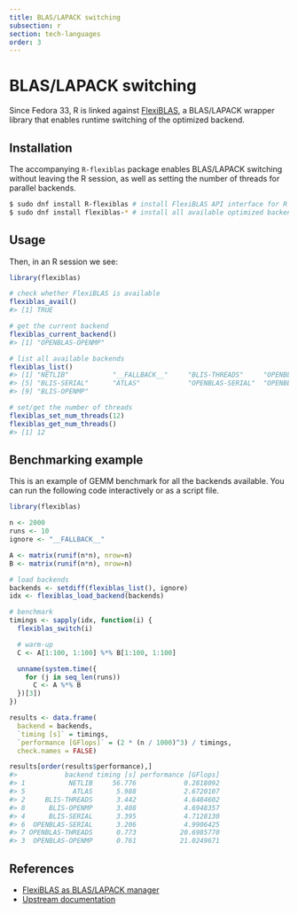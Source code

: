 ```yaml
---
title: BLAS/LAPACK switching
subsection: r
section: tech-languages
order: 3
---
```


# BLAS/LAPACK switching

Since Fedora 33, R is linked against [FlexiBLAS](https://www.mpi-magdeburg.mpg.de/projects/flexiblas), a BLAS/LAPACK wrapper library that enables runtime switching of the optimized backend.

## Installation

The accompanying `R-flexiblas` package enables BLAS/LAPACK switching without leaving the R session, as well as setting the number of threads for parallel backends.

```bash
$ sudo dnf install R-flexiblas # install FlexiBLAS API interface for R
$ sudo dnf install flexiblas-* # install all available optimized backends
```

## Usage

Then, in an R session we see:

```r
library(flexiblas)

# check whether FlexiBLAS is available
flexiblas_avail()
#> [1] TRUE

# get the current backend
flexiblas_current_backend()
#> [1] "OPENBLAS-OPENMP"

# list all available backends
flexiblas_list()
#> [1] "NETLIB"           "__FALLBACK__"     "BLIS-THREADS"     "OPENBLAS-OPENMP"
#> [5] "BLIS-SERIAL"      "ATLAS"            "OPENBLAS-SERIAL"  "OPENBLAS-THREADS"
#> [9] "BLIS-OPENMP"

# set/get the number of threads
flexiblas_set_num_threads(12)
flexiblas_get_num_threads()
#> [1] 12
```

## Benchmarking example

This is an example of GEMM benchmark for all the backends available.
You can run the following code interactively or as a script file.

```r
library(flexiblas)

n <- 2000
runs <- 10
ignore <- "__FALLBACK__"

A <- matrix(runif(n*n), nrow=n)
B <- matrix(runif(n*n), nrow=n)

# load backends
backends <- setdiff(flexiblas_list(), ignore)
idx <- flexiblas_load_backend(backends)

# benchmark
timings <- sapply(idx, function(i) {
  flexiblas_switch(i)

  # warm-up
  C <- A[1:100, 1:100] %*% B[1:100, 1:100]

  unname(system.time({
    for (j in seq_len(runs))
      C <- A %*% B
  })[3])
})

results <- data.frame(
  backend = backends,
  `timing [s]` = timings,
  `performance [GFlops]` = (2 * (n / 1000)^3) / timings,
  check.names = FALSE)

results[order(results$performance),]
#>            backend timing [s] performance [GFlops]
#> 1           NETLIB     56.776            0.2818092
#> 5            ATLAS      5.988            2.6720107
#> 2     BLIS-THREADS      3.442            4.6484602
#> 8      BLIS-OPENMP      3.408            4.6948357
#> 4      BLIS-SERIAL      3.395            4.7128130
#> 6  OPENBLAS-SERIAL      3.206            4.9906425
#> 7 OPENBLAS-THREADS      0.773           20.6985770
#> 3  OPENBLAS-OPENMP      0.761           21.0249671
```

## References

- [FlexiBLAS as BLAS/LAPACK manager](https://fedoraproject.org/wiki/Changes/FlexiBLAS_as_BLAS/LAPACK_manager)
- [Upstream documentation](https://github.com/Enchufa2/r-flexiblas)

